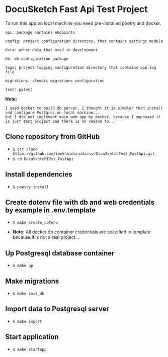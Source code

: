 # DocuSketch Fast Api Test Project

To run this app on local machine you need pre-installed poetry and docker.
```
api: package contains endpoints

config: project configuration directory, that contains settings module

data: other data that used in development

db: db configuration package

logs: project logging configuration directory that contains app.log file

migrations: alembic migrations configuration

test: pytest
```
**Note:**
```
I used docker to build db server, I thought it is simpler than install and configure Postgres on local machine...
But I did not implement main web app by docker, because I supposed it is just test project and there is no reason to...
```
## Clone repository from GitHub
- ```$ git clone https://github.com/iamkhaidarzakirov/DocuSketchTest_FastApi.git```
- ```$ cd DocuSketchTest_FastApi ```
## Install dependencies
- ```$ poetry install```
## Create dotenv file with db and web credentials by example in .env.template
- ```$ make create_dotenv```

- **Note:** All docker db container credentials are specified in template because it is not a real project... 
## Up Postgresql database container
- ```$ make up```
## Make migrations
- ```$ make init_db```
## Import data to Postgresql server
- ```$ make import```
## Start application
- ```$ make startapp```
